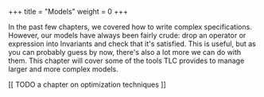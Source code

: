 +++
title = "Models"
weight = 0
+++

In the past few chapters, we covered how to write complex specifications. However, our models have always been fairly crude: drop an operator or expression into Invariants and check that it's satisfied. This is useful, but as you can probably guess by now, there's also a lot more we can do with them. This chapter will cover some of the tools TLC provides to manage larger and more complex models.

[[ TODO a chapter on optimization techniques ]]
